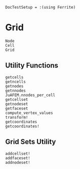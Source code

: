 ```@meta
DocTestSetup = :(using Ferrite)
```

# Grid

```@docs
Node
Cell
Grid
```

## Utility Functions

```@docs
getcells
getncells
getnodes
getnnodes
JuAFEM.nnodes_per_cell
getcellset
getnodeset
getfaceset
compute_vertex_values
transform!
getcoordinates
getcoordinates!
```

## Grid Sets Utility

```@docs
addcellset!
addfaceset!
addnodeset!
```
